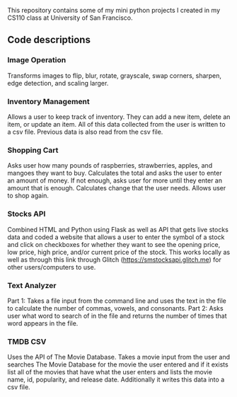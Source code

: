 This repository contains some of my mini python projects I created in my CS110 class at University of San Francisco.

## Code descriptions

### Image Operation 
Transforms images to flip, blur, rotate, grayscale, swap corners, sharpen, edge detection, and scaling larger.

### Inventory Management
Allows a user to keep track of inventory. They can add a new item, delete an item, or update an item. All of this data collected from the user is written to a csv file. Previous data is also read from the csv file.

### Shopping Cart
Asks user how many pounds of raspberries, strawberries, apples, and mangoes they want to buy. Calculates the total and asks the user to enter an amount of money. If not enough, asks user for more until they enter an amount that is enough. Calculates change that the user needs. Allows user to shop again.

### Stocks API
Combined HTML and Python using Flask as well as API that gets live stocks data and coded a website that allows a user to enter the symbol of a stock and click on checkboxes for whether they want to see the opening price, low price, high price, and/or current price of the stock. This works locally as well as through this link through Glitch (https://smstocksapi.glitch.me) for other users/computers to use. 

### Text Analyzer
Part 1: Takes a file input from the command line and uses the text in the file to calculate the number of commas, vowels, and consonants. 
Part 2: Asks user what word to search of in the file and returns the number of times that word appears in the file.


### TMDB CSV
Uses the API of The Movie Database. Takes a movie input from the user and searches The Movie Database for the movie the user entered and if it exists list all of the movies that have what the user enters and lists the movie name, id, popularity, and release date. Additionally it writes this data into a csv file. 
